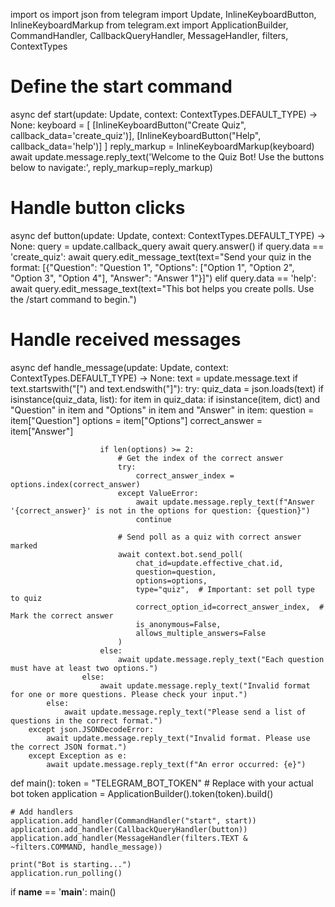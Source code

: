 import os
import json
from telegram import Update, InlineKeyboardButton, InlineKeyboardMarkup
from telegram.ext import ApplicationBuilder, CommandHandler, CallbackQueryHandler, MessageHandler, filters, ContextTypes

# Define the start command
async def start(update: Update, context: ContextTypes.DEFAULT_TYPE) -> None:
    keyboard = [
        [InlineKeyboardButton("Create Quiz", callback_data='create_quiz')],
        [InlineKeyboardButton("Help", callback_data='help')]
    ]
    reply_markup = InlineKeyboardMarkup(keyboard)
    await update.message.reply_text('Welcome to the Quiz Bot! Use the buttons below to navigate:', reply_markup=reply_markup)

# Handle button clicks
async def button(update: Update, context: ContextTypes.DEFAULT_TYPE) -> None:
    query = update.callback_query
    await query.answer()
    if query.data == 'create_quiz':
        await query.edit_message_text(text="Send your quiz in the format: [{\"Question\": \"Question 1\", \"Options\": [\"Option 1\", \"Option 2\", \"Option 3\", \"Option 4\"], \"Answer\": \"Answer 1\"}]")
    elif query.data == 'help':
        await query.edit_message_text(text="This bot helps you create polls. Use the /start command to begin.")

# Handle received messages
async def handle_message(update: Update, context: ContextTypes.DEFAULT_TYPE) -> None:
    text = update.message.text
    if text.startswith("[") and text.endswith("]"):
        try:
            quiz_data = json.loads(text)
            if isinstance(quiz_data, list):
                for item in quiz_data:
                    if isinstance(item, dict) and "Question" in item and "Options" in item and "Answer" in item:
                        question = item["Question"]
                        options = item["Options"]
                        correct_answer = item["Answer"]

                        if len(options) >= 2:
                            # Get the index of the correct answer
                            try:
                                correct_answer_index = options.index(correct_answer)
                            except ValueError:
                                await update.message.reply_text(f"Answer '{correct_answer}' is not in the options for question: {question}")
                                continue

                            # Send poll as a quiz with correct answer marked
                            await context.bot.send_poll(
                                chat_id=update.effective_chat.id,
                                question=question,
                                options=options,
                                type="quiz",  # Important: set poll type to quiz
                                correct_option_id=correct_answer_index,  # Mark the correct answer
                                is_anonymous=False,
                                allows_multiple_answers=False
                            )
                        else:
                            await update.message.reply_text("Each question must have at least two options.")
                    else:
                        await update.message.reply_text("Invalid format for one or more questions. Please check your input.")
            else:
                await update.message.reply_text("Please send a list of questions in the correct format.")
        except json.JSONDecodeError:
            await update.message.reply_text("Invalid format. Please use the correct JSON format.")
        except Exception as e:
            await update.message.reply_text(f"An error occurred: {e}")

def main():
    token = "TELEGRAM_BOT_TOKEN"  # Replace with your actual bot token
    application = ApplicationBuilder().token(token).build()

    # Add handlers
    application.add_handler(CommandHandler("start", start))
    application.add_handler(CallbackQueryHandler(button))
    application.add_handler(MessageHandler(filters.TEXT & ~filters.COMMAND, handle_message))

    print("Bot is starting...")
    application.run_polling()

if __name__ == '__main__':
    main()



    
